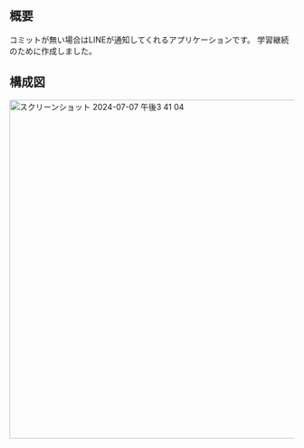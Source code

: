 ## 概要
コミットが無い場合はLINEが通知してくれるアプリケーションです。
学習継続のために作成しました。

## 構成図
<img width="600" alt="スクリーンショット 2024-07-07 午後3 41 04" src="https://github.com/yuta-2001/go-no-commit-notify/assets/85932615/da922928-ed26-424f-850e-fe133862cff6">
